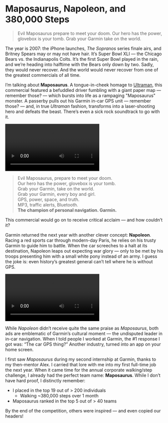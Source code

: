 # Maposaurus, Napoleon, and 380,000 Steps
> Evil Maposaurus prepare to meet your doom. Our hero has the power, glovebox is your tomb. Grab your Garmin take on the world.

The year is 2007: the iPhone launches, *The Sopranos* series finale airs, and Britney Spears may or may not have hair. It’s Super Bowl XLI — the Chicago Bears vs. the Indianapolis Colts. It’s the first Super Bowl played in the rain, and we’re heading into halftime with the Bears only down by two. Sadly, they would never recover. And the world would never recover from one of the greatest commercials of all time.

I’m talking about **Maposaurus**. A tongue-in-cheek homage to [Ultraman](https://en.wikipedia.org/wiki/Ultraman), this commercial featured a befuddled driver fumbling with a giant paper map — remember those? — which bursts into life as a rampaging "Maposaurus" monster. A passerby pulls out his Garmin in-car GPS unit — remember those? — and, in true *Ultraman* fashion, transforms into a laser-shooting hero and defeats the beast. There’s even a sick rock soundtrack to go with it.

![](https://starikov.co/content/media/2025/05/garmin_maposaurus.mp4)
> Evil Maposaurus, prepare to meet your doom.  
> Our hero has the power, glovebox is your tomb.  
> Grab your Garmin, take on the world.  
> Grab your Garmin, every boy and girl.  
> GPS, power, space, and truth.  
> MP3, traffic alerts, Bluetooth.  
> **The champion of personal navigation. Garmin.**

This commercial would go on to receive critical acclaim — and how couldn’t it?

Garmin returned the next year with another clever concept: **Napoleon**. Racing a red sports car through modern-day Paris, he relies on his trusty Garmin to guide him to battle. When the car screeches to a halt at its destination, Napoleon leaps out expecting war glory — only to be met by his troops presenting him with a small white pony instead of an army. I guess the joke is: even history’s greatest general can’t tell where he is without GPS.

![](https://starikov.co/content/media/2025/05/garmin_napoleon.mp4)

While *Napoleon* didn’t receive quite the same praise as *Maposaurus*, both ads are emblematic of Garmin’s cultural moment — the undisputed leader in in-car navigation. When I told people I worked at Garmin, the #1 response I got was: “The car GPS thing?” Another industry, turned into an app on your home screen.

I first saw *Maposaurus* during my second internship at Garmin, thanks to my then-mentor Alex. I carried that lore with me into my first full-time job the next year. When it came time for the annual corporate walking/step challenge, I already had the perfect team name: **Maposaurus**. While I don’t have hard proof, I distinctly remember:

- I placed in the top 19 out of > 200 individuals  
  - Walking ~380,000 steps over 1 month  
- Maposaurus ranked in the top 5 out of > 40 teams

By the end of the competition, others were inspired — and even copied our headers!

